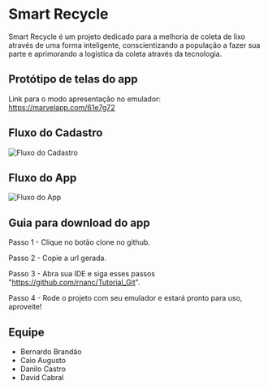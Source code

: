 # Smart Recycle

Smart Recycle é um projeto dedicado para a melhoria de coleta de lixo através de uma forma inteligente, conscientizando a população a fazer sua parte e aprimorando a logística da coleta através da tecnologia.

## Protótipo de telas do app

Link para o modo apresentação no emulador: https://marvelapp.com/61e7g72

## Fluxo do Cadastro

![Fluxo do Cadastro](https://github.com/caioaugustofb/Smart-Recycle/blob/master/FLUXO%20DO%20CADASTRO.gif)

## Fluxo do App

![Fluxo do App](https://github.com/caioaugustofb/Smart-Recycle/blob/master/FLUXO%20DO%20APP.gif)

## Guia para download do app

Passo 1 - Clique no botão clone no github.

Passo 2 - Copie a url gerada.

Passo 3 - Abra sua IDE e siga esses passos "https://github.com/rnanc/Tutorial_Git".

Passo 4 - Rode o projeto com seu emulador e estará pronto para uso, aproveite!

## Equipe

* Bernardo Brandão
* Caio Augusto
* Danilo Castro
* David Cabral
